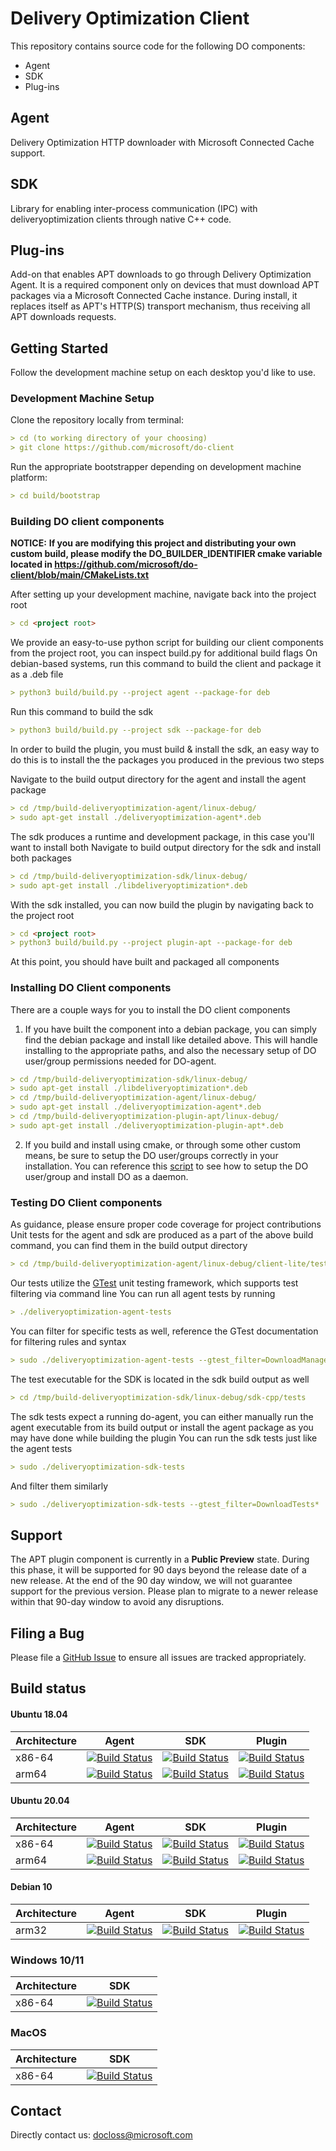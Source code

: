 # Delivery Optimization Client

This repository contains source code for the following DO components:

* Agent
* SDK
* Plug-ins

## Agent

Delivery Optimization HTTP downloader with Microsoft Connected Cache support.

## SDK

Library for enabling inter-process communication (IPC) with deliveryoptimization clients
through native C++ code.

## Plug-ins

Add-on that enables APT downloads to go through Delivery Optimization Agent.
It is a required component only on devices that must download APT packages via a Microsoft Connected Cache instance.
During install, it replaces itself as APT's HTTP(S) transport mechanism, thus receiving all APT downloads requests.

## Getting Started

Follow the development machine setup on each desktop you'd like to use.

### Development Machine Setup

Clone the repository locally from terminal:

```markdown
> cd (to working directory of your choosing)
> git clone https://github.com/microsoft/do-client
```

Run the appropriate bootstrapper depending on development machine platform:

```markdown
> cd build/bootstrap
```

### Building DO client components
**NOTICE:**
**If you are modifying this project and distributing your own custom build, please modify the DO_BUILDER_IDENTIFIER cmake variable located in https://github.com/microsoft/do-client/blob/main/CMakeLists.txt**

After setting up your development machine, navigate back into the project root

```markdown
> cd <project root>
```

We provide an easy-to-use python script for building our client components from the project root, you can inspect build.py for additional build flags
On debian-based systems, run this command to build the client and package it as a .deb file

```markdown
> python3 build/build.py --project agent --package-for deb
```

Run this command to build the sdk

```markdown
> python3 build/build.py --project sdk --package-for deb
```

In order to build the plugin, you must build & install the sdk, an easy way to do this is to install the the packages you produced in the previous two steps

Navigate to the build output directory for the agent and install the agent package

```markdown
> cd /tmp/build-deliveryoptimization-agent/linux-debug/
> sudo apt-get install ./deliveryoptimization-agent*.deb
```

The sdk produces a runtime and development package, in this case you'll want to install both
Navigate to build output directory for the sdk and install both packages

```markdown
> cd /tmp/build-deliveryoptimization-sdk/linux-debug/
> sudo apt-get install ./libdeliveryoptimization*.deb
```

With the sdk installed, you can now build the plugin by navigating back to the project root

```markdown
> cd <project root>
> python3 build/build.py --project plugin-apt --package-for deb
```

At this point, you should have built and packaged all components

### Installing DO Client components

There are a couple ways for you to install the DO client components

1. If you have built the component into a debian package, you can simply find the debian package and install like detailed above.
This will handle installing to the appropriate paths, and also the necessary setup of DO user/group permissions needed for DO-agent.

```markdown
> cd /tmp/build-deliveryoptimization-sdk/linux-debug/
> sudo apt-get install ./libdeliveryoptimization*.deb
> cd /tmp/build-deliveryoptimization-agent/linux-debug/
> sudo apt-get install ./deliveryoptimization-agent*.deb
> cd /tmp/build-deliveryoptimization-plugin-apt/linux-debug/
> sudo apt-get install ./deliveryoptimization-plugin-apt*.deb
```

2. If you build and install using cmake, or through some other custom means, be sure to setup the DO user/groups correctly in your installation.
You can reference this [script](https://github.com/microsoft/do-client/blob/main/client-lite/build/postinst.in.sh) to see how to setup the DO user/group and install DO as a daemon.

### Testing DO Client components

As guidance, please ensure proper code coverage for project contributions
Unit tests for the agent and sdk are produced as a part of the above build command, you can find them in the build output directory

```markdown
> cd /tmp/build-deliveryoptimization-agent/linux-debug/client-lite/test
```

Our tests utilize the [GTest](https://github.com/google/googletest) unit testing framework, which supports test filtering via command line
You can run all agent tests by running

```markdown
> ./deliveryoptimization-agent-tests
```

You can filter for specific tests as well, reference the GTest documentation for filtering rules and syntax
```markdown
> sudo ./deliveryoptimization-agent-tests --gtest_filter=DownloadManagerTests*
```

The test executable for the SDK is located in the sdk build output as well

```markdown
> cd /tmp/build-deliveryoptimization-sdk/linux-debug/sdk-cpp/tests
```

The sdk tests expect a running do-agent, you can either manually run the agent executable from its build output or install the agent package as you may have done while building the plugin
You can run the sdk tests just like the agent tests

```markdown
> sudo ./deliveryoptimization-sdk-tests
```

And filter them similarly

```markdown
> sudo ./deliveryoptimization-sdk-tests --gtest_filter=DownloadTests*
```

## Support

The APT plugin component is currently in a **Public Preview** state.  During this phase, it will be
supported for 90 days beyond the release date of a new release.  At the end of the 90 day window,
we will not guarantee support for the previous version.  Please plan to migrate to a newer release
within that 90-day window to avoid any disruptions.

## Filing a Bug

Please file a [GitHub Issue](https://github.com/microsoft/do-client/issues) to ensure all issues are
tracked appropriately.

## Build status

#### Ubuntu 18.04

| Architecture | Agent | SDK | Plugin |
|-----|--------|-----|--------|
| x86-64 | [![Build Status](https://deliveryoptimization.visualstudio.com/client/_apis/build/status/DO%20Simple%20Client%20x86-64%20Build?branchName=develop)](https://deliveryoptimization.visualstudio.com/client/_build/latest?definitionId=45&branchName=develop) | [![Build Status](https://deliveryoptimization.visualstudio.com/client/_apis/build/status/DO%20CPP-SDK%20x86-64%20Build?branchName=develop)](https://deliveryoptimization.visualstudio.com/client/_build/latest?definitionId=46&branchName=develop) | [![Build Status](https://deliveryoptimization.visualstudio.com/client/_apis/build/status/DO%20Plugins%20x86-64%20Build?branchName=develop)](https://deliveryoptimization.visualstudio.com/client/_build/latest?definitionId=47&branchName=develop) |
| arm64 | [![Build Status](https://deliveryoptimization.visualstudio.com/client/_apis/build/status/DO%20Simple%20Client%20ARM%20Build?branchName=develop)](https://deliveryoptimization.visualstudio.com/client/_build/latest?definitionId=25&branchName=develop) | [![Build Status](https://deliveryoptimization.visualstudio.com/client/_apis/build/status/DO%20CPP-SDK%20ARM%20Build?branchName=develop)](https://deliveryoptimization.visualstudio.com/client/_build/latest?definitionId=33&branchName=develop) | [![Build Status](https://deliveryoptimization.visualstudio.com/client/_apis/build/status/DO%20Plugins%20ARM%20Build?branchName=develop)](https://deliveryoptimization.visualstudio.com/client/_build/latest?definitionId=31&branchName=develop) |

#### Ubuntu 20.04

| Architecture | Agent | SDK | Plugin |
|-----|--------|-----|--------|
| x86-64 | [![Build Status](https://deliveryoptimization.visualstudio.com/client/_apis/build/status/DO%20Simple%20Client%20ARM%20Build?branchName=develop)](https://deliveryoptimization.visualstudio.com/client/_build/latest?definitionId=25&branchName=develop) | [![Build Status](https://deliveryoptimization.visualstudio.com/client/_apis/build/status/DO%20CPP-SDK%20ARM%20Build?branchName=develop)](https://deliveryoptimization.visualstudio.com/client/_build/latest?definitionId=33&branchName=develop) | [![Build Status](https://deliveryoptimization.visualstudio.com/client/_apis/build/status/DO%20Plugins%20ARM%20Build?branchName=develop)](https://deliveryoptimization.visualstudio.com/client/_build/latest?definitionId=31&branchName=develop) |
| arm64 | [![Build Status](https://deliveryoptimization.visualstudio.com/client/_apis/build/status/DO%20Simple%20Client%20ARM%20Build?branchName=develop)](https://deliveryoptimization.visualstudio.com/client/_build/latest?definitionId=25&branchName=develop) | [![Build Status](https://deliveryoptimization.visualstudio.com/client/_apis/build/status/DO%20CPP-SDK%20ARM%20Build?branchName=develop)](https://deliveryoptimization.visualstudio.com/client/_build/latest?definitionId=33&branchName=develop) | [![Build Status](https://deliveryoptimization.visualstudio.com/client/_apis/build/status/DO%20Plugins%20ARM%20Build?branchName=develop)](https://deliveryoptimization.visualstudio.com/client/_build/latest?definitionId=31&branchName=develop) |

#### Debian 10

| Architecture | Agent | SDK | Plugin |
|-----|--------|-----|--------|
| arm32 | [![Build Status](https://deliveryoptimization.visualstudio.com/client/_apis/build/status/DO%20Simple%20Client%20ARM%20Build?branchName=develop)](https://deliveryoptimization.visualstudio.com/client/_build/latest?definitionId=25&branchName=develop) | [![Build Status](https://deliveryoptimization.visualstudio.com/client/_apis/build/status/DO%20CPP-SDK%20ARM%20Build?branchName=develop)](https://deliveryoptimization.visualstudio.com/client/_build/latest?definitionId=33&branchName=develop) | [![Build Status](https://deliveryoptimization.visualstudio.com/client/_apis/build/status/DO%20Plugins%20ARM%20Build?branchName=develop)](https://deliveryoptimization.visualstudio.com/client/_build/latest?definitionId=31&branchName=develop) |

### Windows 10/11

| Architecture | SDK |
|-----|--------|
| x86-64 | [![Build Status](https://deliveryoptimization.visualstudio.com/client/_apis/build/status/DO%20CPP-SDK%20Windows%2010%20x64?branchName=develop)](https://deliveryoptimization.visualstudio.com/client/_build/latest?definitionId=59&branchName=develop) |

### MacOS

| Architecture | SDK |
|-----|--------|
| x86-64 | [![Build Status](https://deliveryoptimization.visualstudio.com/client/_apis/build/status/DO%20CPP-SDK%20MacOS%20X64?branchName=develop)](https://deliveryoptimization.visualstudio.com/client/_build/latest?definitionId=60&branchName=develop) |

## Contact

Directly contact us: <docloss@microsoft.com>
